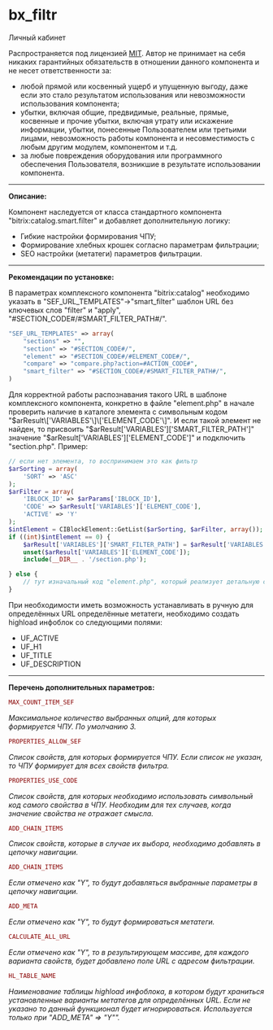 # bx_filtr

Личный кабинет

Распространяется под лицензией [MIT](https://en.wikipedia.org/wiki/MIT_License). Автор не принимает на себя никаких гарантийных обязательств в отношении данного компонента и не несет ответственности за:

  * любой прямой или косвенный ущерб и упущенную выгоду, даже если это стало результатом использования или невозможности использования компонента;
  * убытки, включая общие, предвидимые, реальные, прямые, косвенные и прочие убытки, включая утрату или искажение информации, убытки, понесенные Пользователем или третьими лицами, невозможность работы компонента и несовместимость с любым другим модулем, компонентом и т.д.
  * за любые повреждения оборудования или программного обеспечения Пользователя, возникшие в результате использовании компонента.

-----------------------------------
**Описание:**

Компонент наследуется от класса стандартного компонента "bitrix:catalog.smart.filter" и добавляет дополнительную логику:
* Гибкие настройки формирования ЧПУ;
* Формирование хлебных крошек согласно параметрам фильтрации;
* SEO настройки (метатеги) параметров фильтрации.

-----------------------------------
**Рекомендации по установке:**

В параметрах комплексного компонента "bitrix:catalog" необходимо указать в "SEF_URL_TEMPLATES"->"smart_filter" шаблон URL без ключевых слов "filter" и "apply", "#SECTION_CODE#/#SMART_FILTER_PATH#/".
```php
"SEF_URL_TEMPLATES" => array(
    "sections" => "",
    "section" => "#SECTION_CODE#/",
    "element" => "#SECTION_CODE#/#ELEMENT_CODE#/",
    "compare" => "compare.php?action=#ACTION_CODE#",
    "smart_filter" => "#SECTION_CODE#/#SMART_FILTER_PATH#/",
)
```
Для корректной работы распознавания такого URL в шаблоне комплексного компонента, конкретно в  файле "element.php" в начале проверить наличие в каталоге элемента с символьным кодом "$arResult\['VARIABLES'\]\['ELEMENT_CODE'\]". И если такой элемент не найден, то присвоить "$arResult\['VARIABLES'\]\['SMART_FILTER_PATH'\]" значение "$arResult\['VARIABLES'\]\['ELEMENT_CODE'\]" и подключить "section.php". Пример:
```php
// если нет элемента, то воспринимаем это как фильтр
$arSorting = array(
    'SORT' => 'ASC'
);
$arFilter = array(
    'IBLOCK_ID' => $arParams['IBLOCK_ID'],
    'CODE' => $arResult['VARIABLES']['ELEMENT_CODE'],
    'ACTIVE' => 'Y'
);
$intElement = CIBlockElement::GetList($arSorting, $arFilter, array());
if ((int)$intElement == 0) {
    $arResult['VARIABLES']['SMART_FILTER_PATH'] = $arResult['VARIABLES']['ELEMENT_CODE'];
    unset($arResult['VARIABLES']['ELEMENT_CODE']);
    include(__DIR__ . '/section.php');

} else {
    // тут изначальный код "element.php", который реализует детальную страницу компонента.
}
```
При необходимости иметь возможность устанавливать в ручную для определённых URL определённые метатеги, необходимо создать highload инфоблок со следующими полями:
* UF_ACTIVE
* UF_H1
* UF_TITLE
* UF_DESCRIPTION

-----------------------------------
**Перечень дополнительных параметров:**
```php
MAX_COUNT_ITEM_SEF
```
_Максимальное количество выбранных опций, для которых формируется ЧПУ. По умолчанию 3._
```php
PROPERTIES_ALLOW_SEF
```
_Список свойств, для которых формируется ЧПУ. Если список не указан, то ЧПУ формирует для всех свойств фильтра._
```php
PROPERTIES_USE_CODE
```
_Список свойств, для которых необходимо использовать символьный код самого свойства в ЧПУ. Необходим для тех случаев, когда значение свойства не отражает смысла._
```php
ADD_CHAIN_ITEMS
```
_Список свойств, которые в случае их выбора, необходимо добавлять в цепочку навигации._
```php
ADD_CHAIN_ITEMS
```
_Если отмечено как "Y", то будут добавляться выбранные параметры в цепочку навигации._
```php
ADD_META
```
_Если отмечено как "Y", то будут формироваться метатеги._
```php
CALCULATE_ALL_URL
```
_Если отмечено как "Y", то в результирующем массиве, для каждого варианта свойств, будет добавлено поле URL с адресом фильтрации._
```php
HL_TABLE_NAME
```
_Наименование таблицы highload инфоблока, в котором будут храниться установленные варианты метатегов для определённых URL. Если не указано то данный функционал будет игнорироваться. Используется только при "ADD_META" => "Y""._

